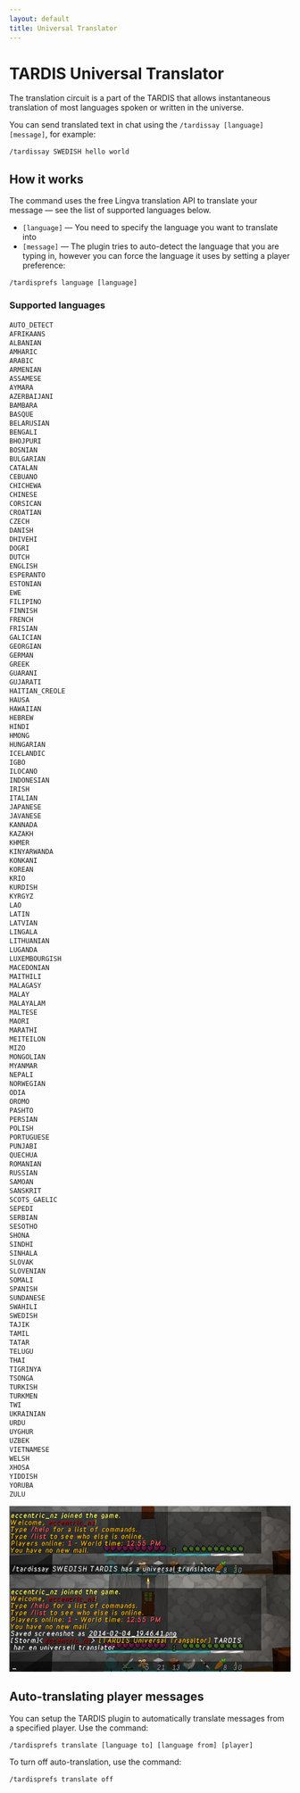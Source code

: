 ```yaml
---
layout: default
title: Universal Translator
---
```


# TARDIS Universal Translator

The translation circuit is a part of the TARDIS that allows instantaneous translation of most languages spoken or
written in the universe.

You can send translated text in chat using the `/tardissay [language] [message]`, for example:

```
/tardissay SWEDISH hello world
```

## How it works

The command uses the free Lingva translation API to translate your message — see the list of supported languages below.

- `[language]` — You need to specify the language you want to translate into
- `[message]` — The plugin tries to auto-detect the language that you are typing in, however you can force the language
  it uses by setting a player preference:


```
/tardisprefs language [language]
```

### Supported languages

```
AUTO_DETECT
AFRIKAANS
ALBANIAN
AMHARIC
ARABIC
ARMENIAN
ASSAMESE
AYMARA
AZERBAIJANI
BAMBARA
BASQUE
BELARUSIAN
BENGALI
BHOJPURI
BOSNIAN
BULGARIAN
CATALAN
CEBUANO
CHICHEWA
CHINESE
CORSICAN
CROATIAN
CZECH
DANISH
DHIVEHI
DOGRI
DUTCH
ENGLISH
ESPERANTO
ESTONIAN
EWE
FILIPINO
FINNISH
FRENCH
FRISIAN
GALICIAN
GEORGIAN
GERMAN
GREEK
GUARANI
GUJARATI
HAITIAN_CREOLE
HAUSA
HAWAIIAN
HEBREW
HINDI
HMONG
HUNGARIAN
ICELANDIC
IGBO
ILOCANO
INDONESIAN
IRISH
ITALIAN
JAPANESE
JAVANESE
KANNADA
KAZAKH
KHMER
KINYARWANDA
KONKANI
KOREAN
KRIO
KURDISH
KYRGYZ
LAO
LATIN
LATVIAN
LINGALA
LITHUANIAN
LUGANDA
LUXEMBOURGISH
MACEDONIAN
MAITHILI
MALAGASY
MALAY
MALAYALAM
MALTESE
MAORI
MARATHI
MEITEILON
MIZO
MONGOLIAN
MYANMAR
NEPALI
NORWEGIAN
ODIA
OROMO
PASHTO
PERSIAN
POLISH
PORTUGUESE
PUNJABI
QUECHUA
ROMANIAN
RUSSIAN
SAMOAN
SANSKRIT
SCOTS_GAELIC
SEPEDI
SERBIAN
SESOTHO
SHONA
SINDHI
SINHALA
SLOVAK
SLOVENIAN
SOMALI
SPANISH
SUNDANESE
SWAHILI
SWEDISH
TAJIK
TAMIL
TATAR
TELUGU
THAI
TIGRINYA
TSONGA
TURKISH
TURKMEN
TWI
UKRAINIAN
URDU
UYGHUR
UZBEK
VIETNAMESE
WELSH
XHOSA
YIDDISH
YORUBA
ZULU
```

![TARDIS Universal Translator](/images/docs/universaltranslator.jpg)


## Auto-translating player messages

You can setup the TARDIS plugin to automatically translate messages from a specified player. Use the command:

```
/tardisprefs translate [language to] [language from] [player]
```

To turn off auto-translation, use the command:

```
/tardisprefs translate off
```
